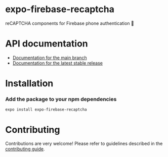 # expo-firebase-recaptcha

reCAPTCHA components for Firebase phone authentication 📱

# API documentation

- [Documentation for the main branch](https://github.com/expo/expo/blob/main/docs/pages/versions/unversioned/sdk/firebase-recaptcha.mdx)
- [Documentation for the latest stable release](https://docs.expo.dev/versions/latest/sdk/firebase-recaptcha/)

# Installation

### Add the package to your npm dependencies

```
expo install expo-firebase-recaptcha
```

# Contributing

Contributions are very welcome! Please refer to guidelines described in the [contributing guide]( https://github.com/expo/expo#contributing).
